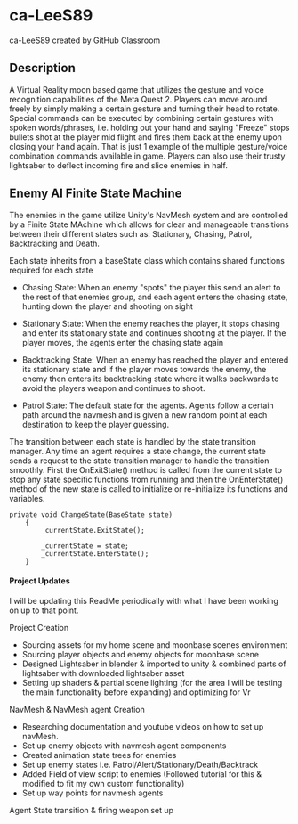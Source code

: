 # ca-LeeS89
ca-LeeS89 created by GitHub Classroom
## Description

A Virtual Reality moon based game that utilizes the gesture and voice recognition capabilities of the Meta Quest 2. Players can move around freely by simply making a certain gesture and turning their head to rotate. Special commands can be executed by combining certain gestures with spoken words/phrases, i.e. holding out your hand and saying "Freeze" stops bullets shot at the player mid flight and fires them back at the enemy upon closing your hand again. That is just 1 example of the multiple gesture/voice combination commands available in game. Players can also use their trusty lightsaber to deflect incoming fire and slice enemies in half.

## Enemy AI Finite State Machine

The enemies in the game utilize Unity's NavMesh system and are controlled by a Finite State MAchine which allows for clear and manageable transitions between their different states such as: Stationary, Chasing, Patrol, Backtracking and Death.

Each state inherits from a baseState class which contains shared functions required for each state

- Chasing State: When an enemy "spots" the player this send an alert to the rest of that enemies group, and each agent enters the chasing state, hunting down the player and shooting on sight

- Stationary State: When the enemy reaches the player, it stops chasing and enter its stationary state and continues shooting at the player. If the player moves, the agents enter the chasing state again

- Backtracking State: When an enemy has reached the player and entered its stationary state and if the player moves towards the enemy, the enemy then enters its backtracking state where it walks backwards to avoid the players weapon and continues to shoot.

- Patrol State: The default state for the agents. Agents follow a certain path around the navmesh and is given a new random point at each destination to keep the player guessing.

The transition between each state is handled by the state transition manager. Any time an agent requires a state change, the current state sends a request to the state transition manager to handle the transition smoothly. First the OnExitState() method is called from the current state to stop any state specific functions from running and then the OnEnterState() method of the new state is called to initialize or re-initialize its functions and variables.

```
private void ChangeState(BaseState state)
    {
        _currentState.ExitState();

        _currentState = state;
        _currentState.EnterState();
    }
```


#### Project Updates
I will be updating this ReadMe periodically with what I have been working on up to that point.

Project Creation
- Sourcing assets for my home scene and moonbase scenes environment
- Sourcing player objects and enemy objects for moonbase scene
- Designed Lightsaber in blender & imported to unity & combined parts of lightsaber with downloaded lightsaber asset
- Setting up shaders & partial scene lighting (for the area I will be testing the main functionality before expanding) and optimizing for Vr

NavMesh & NavMesh agent Creation
- Researching documentation and youtube videos on how to set up navMesh.
- Set up enemy objects with navmesh agent components
- Created animation state trees for enemies
- Set up enemy states i.e. Patrol/Alert/Stationary/Death/Backtrack
- Added Field of view script to enemies (Followed tutorial for this & modified to fit my own custom functionality)
- Set up way points for navmesh agents

Agent State transition & firing weapon set up 
